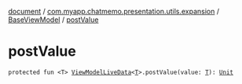 [document](../../index.md) / [com.myapp.chatmemo.presentation.utils.expansion](../index.md) / [BaseViewModel](index.md) / [postValue](./post-value.md)

# postValue

`protected fun <T> `[`ViewModelLiveData`](../-view-model-live-data/index.md)`<`[`T`](post-value.md#T)`>.postValue(value: `[`T`](post-value.md#T)`): `[`Unit`](https://kotlinlang.org/api/latest/jvm/stdlib/kotlin/-unit/index.html)